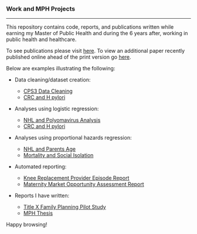 ### Work and MPH Projects
________________________

This repository contains code, reports, and publications written while earning my Master of Public Health and during the 6 years after, working in public health and healthcare. 

To see publications please visit [here](https://github.com/jlb123/Projects/tree/master/Publications). To view an additional paper recently published online ahead of the print version go [here](https://www.ncbi.nlm.nih.gov/pubmed/29140936).

Below are examples illustrating the following:

- Data cleaning/dataset creation: 
   - [CPS3 Data Cleaning](https://github.com/jlb123/Projects/blob/master/American%20Cancer%20Society/CPS3%20Data%20Cleaning/Physical%20Activity%20and%20Anthropometry%20Derived%20Variables.sas)
   - [CRC and H pylori](https://github.com/jlb123/Projects/blob/master/American%20Cancer%20Society/CRC%20and%20H%20Pylori/CRC%20and%20H%20Pylori%20Cohort.sas)
   
- Analyses using logistic regression:
   - [NHL and Polyomavirus Analysis](https://github.com/jlb123/Projects/blob/master/American%20Cancer%20Society/NHL%20and%20Polyomavirus/NHL%20and%20Polyomavirus%20Analysis.sas)
   - [CRC and H pylori](https://github.com/jlb123/Projects/blob/master/American%20Cancer%20Society/CRC%20and%20H%20Pylori/CRC%20and%20H%20Pylori%20Analysis.sas)
   
- Analyses using proportional hazards regression:
   - [NHL and Parents Age](https://github.com/jlb123/Projects/blob/master/American%20Cancer%20Society/NHL%20and%20Parents%20Age/NHL%20and%20Parents%20Age%20Analysis.sas)
   - [Mortality and Social Isolation](https://github.com/jlb123/Projects/blob/master/American%20Cancer%20Society/Mortality%20and%20Social%20Isolation/Social%20Isolation%20Analysis.sas)
   
- Automated reporting:
   - [Knee Replacement Provider Episode Report](https://github.com/jlb123/Projects/blob/master/Anthem/Total%20Knee-Hip%20Replacement/THR-TKR%20PER.sas)
   - [Maternity Market Opportunity Assessment Report](https://github.com/jlb123/Projects/blob/master/Anthem/Maternity/MAT%20MOA.sas)
   
- Reports I have written: 
   - [Title X Family Planning Pilot Study](https://github.com/jlb123/Projects/blob/master/Emory%20MPH/KY%20Practicum/GSIP%20Final%20Report.pdf)
   - [MPH Thesis](https://github.com/jlb123/Projects/blob/master/Emory%20MPH/Thesis/Blase_Thesis.pdf)
   
Happy browsing!
